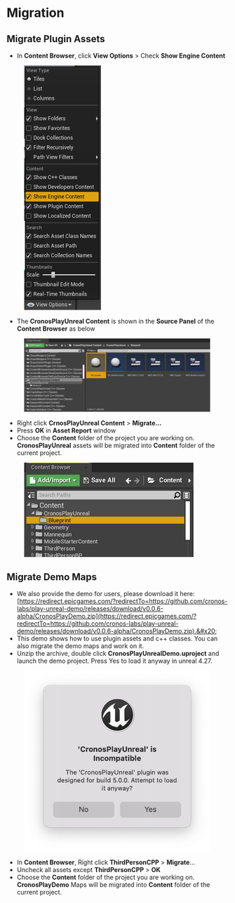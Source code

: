 # Migration

## Migrate Plugin Assets&#x20;

* In **Content Browser**, click **View Options** > Check **Show Engine Content**&#x20;

<figure><img src="../../.gitbook/assets/image (4).png" alt=""><figcaption></figcaption></figure>

* The **CronosPlayUnreal Content** is shown in the **Source Panel** of the **Content Browser** as below

<figure><img src="../../.gitbook/assets/image (2).png" alt=""><figcaption></figcaption></figure>

* Right click **CrnosPlayUnreal Content** > **Migrate...**
* Press **OK** in **Asset Report** window
* Choose the **Content** folder of the project you are working on. **CronosPlayUnreal** assets will be migrated into **Content** folder of the current project.

<figure><img src="../../.gitbook/assets/image (3).png" alt=""><figcaption></figcaption></figure>

## Migrate Demo Maps

* We also provide the demo for users, please download it here: [https://redirect.epicgames.com/?redirectTo=https://github.com/cronos-labs/play-unreal-demo/releases/download/v0.0.6-alpha/CronosPlayDemo.zip](https://redirect.epicgames.com/?redirectTo=https://github.com/cronos-labs/play-unreal-demo/releases/download/v0.0.6-alpha/CronosPlayDemo.zip).&#x20;
* This demo shows how to use  plugin assets and c++ classes. You can also migrate the demo maps and work on it.
* Unzip the archive, double click **CronosPlayUnrealDemo.uproject** and launch the demo project. Press Yes to load it anyway in unreal 4.27.

<figure><img src="../../.gitbook/assets/image (2) (1).png" alt=""><figcaption></figcaption></figure>

* In **Content Browser**, Right click **ThirdPersonCPP** > **Migrate**...
* Uncheck all assets except **ThirdPersonCPP** > **OK**
* Choose the **Content** folder of the project you are working on. **CronosPlayDemo** Maps will be migrated into **Content** folder of the current project.
